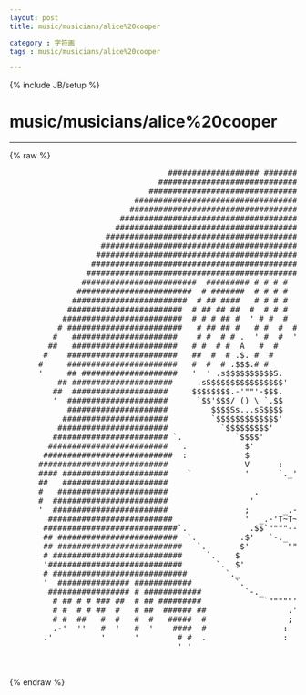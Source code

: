 ```yaml
---
layout: post
title: music/musicians/alice%20cooper
category : 字符画
tags : music/musicians/alice%20cooper
---
```

{% include JB/setup %}
# music/musicians/alice%20cooper
---
{% raw %}
<pre>
                                 ################### ##############
                               ################################# #####
                             ################################### ###  #
                          ####################################### ###  &#039;
                         ######################################### ####
                       ############################################  ######
                      ###############################################   #  #
                    ###################################################   #  #
                   #####################################################   #   #
                  #######################################################   #    #
                 #########################################################   #     #
                ###########################################################    #    #
               ########################  ######### # # # #  ################     #   #
              ########################  # #######  # # # #   ################     #   #
             ########################  # ## ####   # # # #   # ##############      #  #
            ########################  # ## ## ##  #  # # #   # ## #### # #####      # &#039;
           #########################  # # # ## #  &#039; # #  #  #  ## #### # ######      #
          # ########################   # ## ## #   # #  #  #  ## ####  # #######      #
         #   ######################    # #  # # .  &#039; #  #  &#039;  # # # # . # #######     &#039;
        ##   ######################   # #  # #  A   #  #     # # # #  A # ########
       #    #######################   ##  #  # .$. #  #     # # # #   $ #  ########
      #     #######################   #  #  # .$$$.# #      ##  &#039; &#039;  .$.#  #########
      &#039;     ## ####################   &#039;  &#039; .s$$$$$$$$$$S.   &#039;&#039;     .s$$$.  #########
          ## #####################     .sS$$$$$$$$$$$$$$$&#039;     .sS$$$$$$s. ###### ###
         ##  ####################     $$$$$$$$.-&#039;&quot;&quot;&#039;-$$$.      ;$$$.-.$$$$$s##### ####
         &#039;  #####################      `$$&#039;$$$/ () \ `.$$       ;$/() \`$$$####### ###
            #####################         $$$$Ss...sS$$$$        ;Ss...sS$ ########  ##
           ######################         `$$$$$$$$$$$$$&#039;        .$$$$$$$$ ########   #
          #######################           `$$$$$$$$$&#039;          `$$$$$$$&#039; ### ####    `
         ######################## `.           `$$$$&#039;             `$$$$$&#039;  #### ###
        #########################   .            $&#039;                `.`$&#039;   ##### ##
       ###########################  :            $                  ; $    ###### ##
      ###########################                V      :           ; V    ####### #
      #### ######################    `           &#039;      `._&#039;&quot;`.   .&#039;  &#039;   #########&#039;
      ##   ######################                              `-&#039;  .     ##########
      #   #######################                  .                `.   ######### ##
      #  ########################                 &#039;                  .   ######### ###
      &#039;  ########################                ;       _.----._    `   ########## ##
        ##########################               &#039;  _.-&#039;T~T~T~T~T`.     ############ ##
       ############################`.             .$$`&quot;&quot;&quot;&quot;------&quot;&quot;&#039; $  ######### ### ##
       ## #########################  `.         .$&#039;   `-._     _.-&#039; $ ########## #### #
       ## ##########################   `.       $&#039;        &quot;&quot;&quot;&quot;&quot;&quot;&#039;   $ ########## #### #
       # ###########################     `.    $                    $########### #### `
       &#039;############################       `.  $&#039;                   ############ ###
       # ############################        `._                  .&#039;###  #### ## ###
       &#039;  ############### ############         `.                .&#039;  #   #### ## ##
        ################# # ############         `-._       __..-&#039;   #    ### ##  #
         # ## # # ### ##  # ## #########             `&quot;&quot;&quot;&quot;&quot;&#039;.&#039;       #    ### ##  &#039;
         # #  # # ##  #   # ##  ###### ##                 .&#039; `-.._   #     ## #
         # #  ##   #  #   #  #   #####  #                 ;        `-.     #  #
         .-&#039;  &#039;&#039;   #  &#039;   #  &#039;    ####  #                :             `-. #  &#039;
       .&#039;          &#039;      &#039;        # #  .                :                `-.  dp
                                   &#039; &#039;

 </pre>
{% endraw %}
